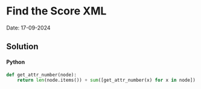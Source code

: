 
# Find the Score XML

Date: 17-09-2024

## Solution
#### Python
```python
def get_attr_number(node):
    return len(node.items()) + sum([get_attr_number(x) for x in node])
```
        